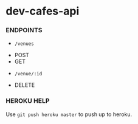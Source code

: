 # dev-cafes-api

### ENDPOINTS
* `/venues`
- POST
- GET
* `/venue/:id`
- DELETE

### HEROKU HELP
Use `git push heroku master` to push up to heroku.
